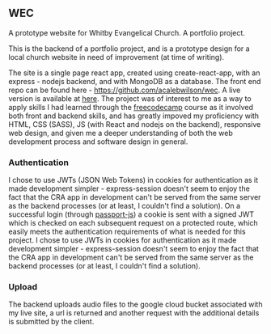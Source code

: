 ## WEC
A prototype website for Whitby Evangelical Church. A portfolio project.

This is the backend of a portfolio project, and is a prototype design for a local church website in need of improvement (at time of writing).

The site is a single page react app, created using create-react-app, with an express - nodejs backend, and with MongoDB as a database. The front end repo can be found here - https://github.com/acalebwilson/wec. A live version is available at [here](https://acalebwilson.com). The project was of interest to me as a way to apply skills I had learned through the [freecodecamp](https://www.freecodecamp.org/) course as it involved both front and backend skills, and has greatly impoved my proficiency with HTML, CSS (SASS), JS (with React and nodejs on the backend), responsive web design, and given me a deeper understanding of both the web development process and software design in general.

### Authentication
I chose to use JWTs (JSON Web Tokens) in cookies for authentication as it made development simpler - express-session doesn't seem to enjoy the fact that the CRA app in development can't be served from the same server as the backend processes (or at least, I couldn't find a solution). On a successful login (through [passport-js](http://www.passportjs.org/)) a cookie is sent with a signed JWT which is checked on each subsequent request on a protected route, which easily meets the authentication requirements of what is needed for this project.  I chose to use JWTs in cookies for authentication as it made development simpler - express-session doesn't seem to enjoy the fact that the CRA app in development can't be served from the same server as the backend processes (or at least, I couldn't find a solution).

### Upload
The backend uploads audio files to the google cloud bucket associated with my live site, a url is returned and another request with the additional details is submitted by the client.


